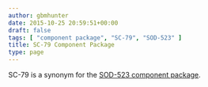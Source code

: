 ```yaml
---
author: gbmhunter
date: 2015-10-25 20:59:51+00:00
draft: false
tags: [ "component package", "SC-79", "SOD-523" ]
title: SC-79 Component Package
type: page
---
```


SC-79 is a synonym for the [SOD-523 component package](/pcb-design/component-packages/sod-523-component-package/).
